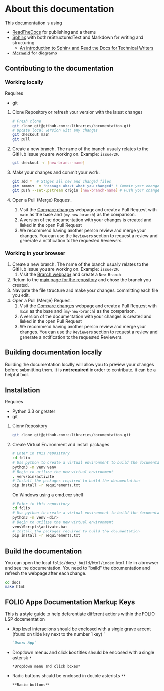 # About this documentation

This documentation is using

- [ReadTheDocs](https://readthedocs.org/projects/folio-at-cu/) for publishing and a theme
- [Sphinx](https://www.sphinx-doc.org/en/master/index.html) with both reStructuredText and Markdown for writing and structuring
  - [An introduction to Sphinx and Read the Docs for Technical Writers](https://www.ericholscher.com/blog/2016/jul/1/sphinx-and-rtd-for-writers/)
- [Mermaid](https://mermaid-js.github.io/mermaid/#/) for diagrams

## Contributing to the documentation

### Working locally

Requires

- git

1. Clone Repository or refresh your version with the latest changes

    ```sh
    # Fresh clone
    git clone git@github.com:culibraries/documentation.git
    # Update local version with any changes
    git checkout main
    git pull

    ```

1. Create a new branch. The name of the branch usually relates to the GitHub Issue you are working on. Example: `issue/20`.

    ```sh
    git checkout -n [new-branch-name]
    ```

1. Make your changes and commit your work.

    ```sh
    git add *  # Stages all new and changed files
    git commit -m "Message about what you changed" # Commit your changes to the local copy of your branch
    git push --set-upstream origin [new-branch-name] # Push your changes out to GitHub
    ```

1. Open a Pull (Merge) Request.
    1. Visit the [Compare changes](https://github.com/culibraries/folio/compare) webpage and create a Pull Request with `main` as the base and `[my-new-branch]` as the comparison.
    1. A version of the documentation with your changes is created and linked in the open Pull Request
    1. We recommend having another person review and merge your changes. You can use the `Reviewers` section to request a review and generate a notification to the requested Reviewers.

### Working in your browser

1. Create a new branch. The name of the branch usually relates to the GitHub Issue you are working on. Example: `issue/20`.
    1. Visit the [Branch webpage](https://github.com/culibraries/folio/branches) and create a `New Branch`
1. Return to the [main page for the repository](https://github.com/culibraries/folio) and chose the branch you created.
1. Navigate the file structure and make your changes, committing each file you edit.
1. Open a Pull (Merge) Request.
    1. Visit the [Compare changes](https://github.com/culibraries/folio/compare) webpage and create a Pull Request with `main` as the base and `[my-new-branch]` as the comparison.
    1. A version of the documentation with your changes is created and linked in the open Pull Request
    1. We recommend having another person review and merge your changes. You can use the `Reviewers` section to request a review and generate a notification to the requested Reviewers.

## Building documentation locally

Building the documentation locally will allow you to preview your changes before submitting them. It is **not required** in order to contribute, it can be a helpful tool.

## Installation

Requires

- Python 3.3 or greater
- git

1. Clone Repository

    ```sh
    git clone git@github.com:culibraries/documentation.git
    ```

2. Create Virtual Environment and install packages

    ```sh
    # Enter in this repository
    cd folio
    # Use python to create a virtual environment to build the documentation
    python3 -m venv venv
    # Begin to utilize the new virtual environment
    . venv/bin/activate
    # Install the packages required to build the documentation
    pip install -r requirements.txt
    ```

    On Windows using a cmd.exe shell

    ```sh
    # Enter in this repository
    cd folio
    # Use python to create a virtual environment to build the documentation
    python3 -m venv <dir>
    # Begin to utilize the new virtual environment
    venv\Scripts\activate.bat
    # Install the packages required to build the documentation
    pip install -r requirements.txt
    ```

## Build the documentation

You can open the local `folio/docs/_build/html/index.html` file in a browser and see the documentation. You need to "build" the documentation and refresh the webpage after each change.

```sh
cd docs
make html
```

## FOLIO Apps Documentation Markup Keys

This is a style guide to help deferentiate different actions within the FOLIO LSP documentation

- [App level](/apps/index) interactions should be enclosed with a single grave accent (found on tilde key next to the number 1 key) `` ` ``

    ```md
    `Users App`
    ```

- Dropdown menus and click box titles should be enclosed with a single asterisk `*`

    ```md
    *Dropdown menu and click boxes*
    ```

- Radio buttons should be enclosed in double asterisks `**`

    ```md
    **Radio buttons**
    ```
